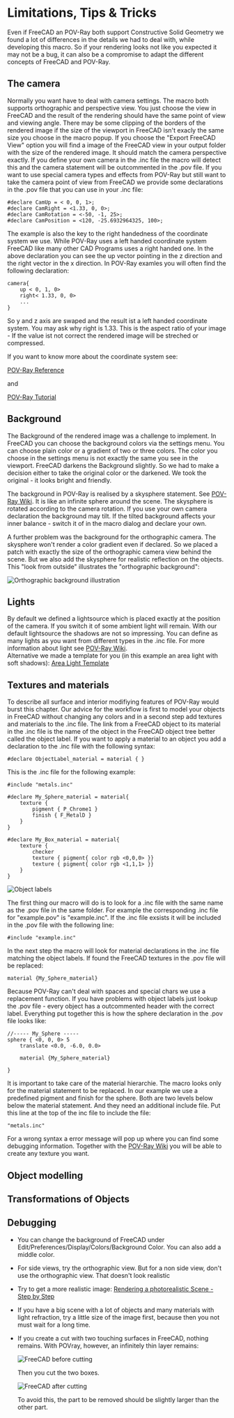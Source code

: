 # Limitations, Tips & Tricks

Even if FreeCAD an POV-Ray both support Constructive Solid Geometry we found a lot of differences in the details we had to deal with, while developing this macro.
So if your rendering looks not like you expected it may not be a bug, it can also be a compromise to adapt the different concepts of FreeCAD and POV-Ray.

## The camera

Normally you want have to deal with camera settings. The macro both supports orthographic and perspective view. You just choose the view in FreeCAD and the result of the rendering should have the same point of view and viewing angle. There may be some clipping of the borders of the rendered image if the size of the viewport in FreeCAD isn't exacly the same size you choose in the macro popup. If you choose the "Export FreeCAD View" option you will find a image of the FreeCAD view in your output folder with the size of the rendered image. It should match the camera perspective exactly.
If you define your own camera in the .inc file the macro will detect this and the camera statement will be outcommented in the .pov file. If you want to use special camera types and effects from POV-Ray but still want to take the camera point of view from FreeCAD we provide some declarations in the .pov file that you can use in your .inc file:
```
#declare CamUp = < 0, 0, 1>;
#declare CamRight = <1.33, 0, 0>;
#declare CamRotation = <-50, -1, 25>;
#declare CamPosition = <120, -25.6932964325, 100>;
```
The example is also the key to the right handedness of the coordinate system we use. While POV-Ray uses a left handed coordinate system FreeCAD like many other CAD Programs uses a right handed one. In the above declaration you can see the up vector pointing in the z direction and the right vector in the x direction. In POV-Ray examles you will often find the following declaration:
```
camera{
    up < 0, 1, 0>
    right< 1.33, 0, 0>
    ...
}
```
So y and z axis are swaped and the result ist a left handed coordinate system.
You may ask why right is 1.33. This is the aspect ratio of your image - If the value ist not correct the rendered image will be streched or compressed.

If you want to know more about the coordinate system see:

[POV-Ray Reference](http://www.povray.org/documentation/3.7.0/r3_4.html#r3_4_2_1_7)

and

[POV-Ray Tutorial](http://www.povray.org/documentation/3.7.0/t2_2.html#t2_2_1_1)

## Background

The Background of the rendered image was a challenge to implement. In FreeCAD you can choose the background colors via the settings menu. You can choose plain color or a gradient of two or three colors. The color you choose in the settings menu is not exactly the same you see in the viewport. FreeCAD darkens the Background slightly. So we had to make a decision either to take the original color or the darkened. We took the original - it looks bright and friendly.

The background in POV-Ray is realised by a skysphere statement. See [POV-Ray Wiki](http://www.povray.org/documentation/3.7.0/r3_4.html#r3_4_3_4).
It is like an infinite sphere around the scene. The skysphere is rotated according to the camera rotation. If you use your own camera declaration the background may tilt. If the tilted background affects your inner balance - switch it of in the macro dialog and declare your own.

A further problem was the background for the orthographic camera. The skysphere won't render a color gradient even if declared. So we placed a patch with exactly the size of the orthographic camera view behind the scene. But we also add the skysphere for realistic reflection on the objects.
This "look from outside" illustrates the "orthographic background":

![Orthographic background illustration]( ./img/Chess/Orthographic_background.png "Orthographic background")

## Lights

By default we defined a lightsource which is placed exactly at the position of the camera. If you switch it of some ambient light will remain. With our default lightsource the shadows are not so impressing. You can define as many lights as you want from different types in the .inc file. For more information about light see [POV-Ray Wiki](http://www.povray.org/documentation/3.7.0/r3_4.html#r3_4_4).  
Alternative we made a template for you (in this example an area light with soft shadows): [Area Light Template](../Examples/Templates/AreaLight.inc)

## Textures and materials

To describe all surface and interior modifiying features of POV-Ray would burst this chapter. Our advice for the workflow is first to model your objects in FreeCAD without changing any colors and in a second step add textures and materials to the .inc file. The link from a FreeCAD object to its material in the .inc file is the name of the object in the FreeCAD object tree better called the object label.
If you want to apply a material to an object you add a declaration to the .inc file with the following syntax:

```
#declare ObjectLabel_material = material { }
```
This is the .inc file for the following example:

```
#include "metals.inc"

#declare My_Sphere_material = material{
    texture {
        pigment { P_Chrome1 }
        finish { F_MetalD }
    }
}

#declare My_Box_material = material{
    texture {
        checker
        texture { pigment{ color rgb <0,0,0> }}
        texture { pigment{ color rgb <1,1,1> }}
    }
}

```

![Object labels]( ./img/textures_1.png "Object labels")

The first thing our macro will do is to look for a .inc file with the same name as the .pov file in the same folder.
For example the corresponding .inc file for "example.pov" is "example.inc".
If the .inc file exsists it will be included in the .pov file with the following line:

```
#include "example.inc"

```
In the next step the macro will look for material declarations in the .inc file matching the object labels.
If found the FreeCAD textures in the .pov file will be replaced:


```
material {My_Sphere_material}
```
Because POV-Ray can't deal with spaces and special chars we use a replacement function.
If you have problems with object labels just lookup the .pov file - every object has a outcommented header with the correct label.
Everything put together this is how the sphere declaration in the .pov file looks like:

```
//----- My_Sphere -----
sphere { <0, 0, 0> 5
    translate <0.0, -6.0, 0.0>

    material {My_Sphere_material}

}
```
It is important to take care of the material hierarchie. The macro looks only for the material statement to be replaced. In our example we use a predefined pigment and finish for the sphere. Both are two levels below below the material statement. And they need an additional include file. Put this line at the top of the inc file to include the file:
```
"metals.inc"
```
For a wrong syntax a error message will pop up where you can find some debugging information.
Together with the [POV-Ray Wiki](http://www.povray.org/documentation/3.7.0/r3_4.html#r3_4_6)  you will be able to create any texture you want.

## Object modelling

## Transformations of Objects

## Debugging

* You can change the background of FreeCAD under Edit/Preferences/Display/Colors/Background Color. You can also add a middle color.
* For side views, try the orthographic view. But for a non side view, don't use the orthographic view. That doesn't look realistic
* Try to get a more realistic image: [Rendering a photorealistic Scene - Step by Step](realistic.md)
* If you have a big scene with a lot of objects and many materials with light refraction, try a little size of the image first, because then you not must wait for a long time.
* If you create a cut with two touching surfaces in FreeCAD, nothing remains. With POVray, however, an infinitely thin layer remains:

  ![FreeCAD before cutting](img/BeforeCut.png "FreeCAD before cutting")

  Then you cut the two boxes.

  ![FreeCAD after cutting](img/AfterCut.png "FreeCAD after cutting")

  To avoid this, the part to be removed should be slightly larger than the other part.
